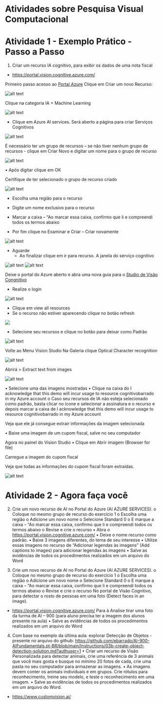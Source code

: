 # Atividades sobre Pesquisa Visual Computacional

# Atividade 1 - Exemplo Prático - Passo a Passo

1. Criar um recurso IA cognitivo, para exibir os dados de uma nota fiscal 

- https://portal.vision.cognitive.azure.com/

Primeiro passo acesso ao [Portal Azure](https://portal.azure.com/)
Clique em Criar um novo Recurso:

 ![alt text](inputs/image.png)

Clique na categoria IA + Machine Learning

  ![alt text](inputs/image-1.png)

*  Clique em Azure AI services. Será aberto a página para criar Serviços Cognitivos

![alt text](inputs/image-2.png)
 
É necessário ter um grupo de recursos – se não tiver nenhum grupo de recursos - clique em Criar Novo e digitar um nome para o grupo de recurso

![alt text](inputs/image-3.png)


•	Após digitar clique em OK

Certifique de ter selecionado o grupo de recurso criado

![alt text](inputs/image-4.png)

 
* Escolha uma região para o recurso
* Digite um nome exclusivo para o recurso
* Marcar a caixa – “Ao marcar essa caixa, confirmo que li e compreendi todos os termos abaixo
 
* Por fim clique no Examinar e Criar – Criar novamente

![alt text](inputs/image-6.png)
 
* Aguarde
    * Ao finalizar clique em ir para recurso. A janela do serviço cognitivo

![alt text](inputs/image-5.png)
![alt text](inputs/image-7.png)
 
Deixe o portal do Azure aberto e abra uma nova guia para o [Studio de Visão Congnitivo](https://portal.vision.cognitive.azure.com/) 
- Realize o login

![alt text](inputs/image-8.png)


- Clique em view all resources
- Se o recurso não estiver aparecendo clique no botão refresh

![](inputs/image-9.png)

 - Selecione seu recursos e clique no botão para deixar como Padrão

 ![alt text](inputs/image-10.png)


 
Volte ao Menu Vision Studio
Na Galeria clique Optical Character recognition

![alt text](inputs/image-11.png)
 
Abrirá  > Extract text from images

![alt text](inputs/image-12.png)
 
•	Selecione uma das imagens mostradas
•	Clique na caixa do I acknowledge that this demo will incur usage to resource cognitivobarrado in my Azure account
o	Caso seu recursos de IA não esteja selecionado como padrão, basta clicar no ícone e selecionar a assinatura e o recurso e depois marcar a caixa de I acknowledge that this demo will incur usage to resource cognitivobarrado in my Azure account

Veja que ele já consegue extrair informações da imagem selecionada
 
 
 
•	Baixe uma imagem de um cupom fiscal, salve no seu computador
 
Agora no painel do Vision Studio
•	Clique em Abrir imagem (Browser for file)
 
Carregue a imagem do cupom fiscal
 
Veja que todas as informações do cupom fiscal foram extraídas.

![alt text](inputs/image-13.png)

# Atividade 2 - Agora faça você

2. Crie um novo recurso de AI no Portal do Azure (AI AZURE SERVICES).
o	Coloque no mesmo grupo de recurso do exercício 1
o	Escolha uma região
o	Adicione um novo nome
o	Selecione Standard 0
o	E marque a caixa – “Ao marcar essa caixa, confirmo que li e compreendi todos os termos abaixo
o	Revise e crie o recurso
•	Abra o https://portal.vision.cognitive.azure.com/
•	Deixe o nome recurso como padrão.
•	Baixe 3 imagens diferentes, do tema de seu interesse
•	Utilize essas imagens no recurso de “Adicionar legendas às imagens” (Add captions to images) para adicionar legendas às imagens
•	Salve as evidências de todos os procedimentos realizados em um arquivo do Word


3. Crie um novo recurso de AI no Portal do Azure (AI AZURE SERVICES).
o	Coloque no mesmo grupo de recurso do exercício 1
o	Escolha uma região
o	Adicione um novo nome
o	Selecione Standard 0
o	E marque a caixa – “Ao marcar essa caixa, confirmo que li e compreendi todos os termos abaixo
o	Revise e crie o recurso
No portal de Visão Cognitivo, para detectar o rosto de pessoas em uma foto (Detect faces in an image). 
- https://portal.vision.cognitive.azure.com/ 
Para à Analise tirar uma foto da turma de AI – 900 (para aluno precisa ter a imagem dos alunos presente na aula)
•	Salve as evidências de todos os procedimentos realizados em um arquivo do Word

4. Com base no exemplo da última aula: explorar Detecção de Objetos -presente no arquivo do github: https://github.com/ebarrado/AI-900-AIFundamentals.pt-BR/blob/main/Instructions/03b-create-object-detection-solution.md?authuser=1 
•	Criar um recurso de Visão Personalizada para detectar animais, crie uma referência de 3 animais que você mais gosta e busque no mínimo 20 fotos de cada, crie uma pasta no seu computador para armazenar as imagens. 
•	As imagens devem conter os animais individuais e em grupos. Crie rótulos para reconhecimento, treine seu modelo, e teste o reconhecimento em uma imagem.
•	Salve as evidências de todos os procedimentos realizados em um arquivo do Word.

- https://www.customvision.ai/ 


